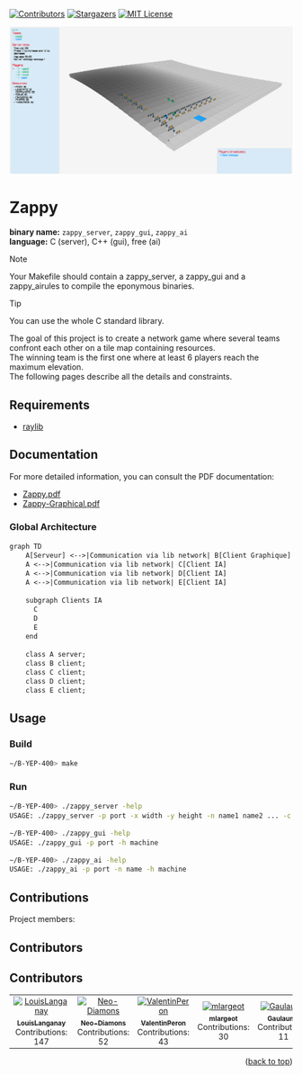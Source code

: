 <a name="readme-top"></a>

[![Contributors][contributors-shield]][contributors-url]
[![Stargazers][stars-shield]][stars-url]
[![MIT License][license-shield]][license-url]

![GameImage](Documentation/Image/Game.png)

# Zappy

<b>binary name:</b> `zappy_server`, `zappy_gui`, `zappy_ai`  
<b>language:</b> C (server), C++ (gui), free (ai)  

> [!NOTE]
> Your Makefile should contain a zappy_server, a zappy_gui and a zappy_airules to compile the eponymous binaries.

> [!TIP]
> You can use the whole C standard library.

The goal of this project is to create a network game where several teams confront each other on a tile map containing resources.  
The winning team is the first one where at least 6 players reach the maximum elevation.  
The following pages describe all the details and constraints.  

## Requirements

- [raylib](https://www.raylib.com/)

## Documentation

For more detailed information, you can consult the PDF documentation:

- [Zappy.pdf](Documentation/Zappy.pdf)
- [Zappy-Graphical.pdf](Documentation/Zappy-Graphical.pdf)

### Global Architecture

```mermaid
graph TD
    A[Serveur] <-->|Communication via lib network| B[Client Graphique]
    A <-->|Communication via lib network| C[Client IA]
    A <-->|Communication via lib network| D[Client IA]
    A <-->|Communication via lib network| E[Client IA]

    subgraph Clients IA
      C
      D
      E
    end

    class A server;
    class B client;
    class C client;
    class D client;
    class E client;
```

## Usage

### Build

```bash
∼/B-YEP-400> make
```

### Run

```bash
∼/B-YEP-400> ./zappy_server -help
USAGE: ./zappy_server -p port -x width -y height -n name1 name2 ... -c clientsNb -f freq
```

```bash
∼/B-YEP-400> ./zappy_gui -help
USAGE: ./zappy_gui -p port -h machine
```

```bash
∼/B-YEP-400> ./zappy_ai -help
USAGE: ./zappy_ai -p port -n name -h machine
```

## Contributions

Project members:
## Contributors

## Contributors

<table>
  <tr>
    <td align="center">
      <a href="https://github.com/LouisLanganay">
        <img src="https://avatars.githubusercontent.com/u/114762819?v=4" width="100px;" alt="LouisLanganay"/>
        <br/>
        <sub><b>LouisLanganay</b></sub>
      </a>
      <br/>
      Contributions: 147
    </td>
    <td align="center">
      <a href="https://github.com/Neo-Diamons">
        <img src="https://avatars.githubusercontent.com/u/114656699?v=4" width="100px;" alt="Neo-Diamons"/>
        <br/>
        <sub><b>Neo-Diamons</b></sub>
      </a>
      <br/>
      Contributions: 52
    </td>
    <td align="center">
      <a href="https://github.com/ValentinPeron">
        <img src="https://avatars.githubusercontent.com/u/71937391?v=4" width="100px;" alt="ValentinPeron"/>
        <br/>
        <sub><b>ValentinPeron</b></sub>
      </a>
      <br/>
      Contributions: 43
    </td>
    <td align="center">
      <a href="https://github.com/mlargeot">
        <img src="https://avatars.githubusercontent.com/u/114756247?v=4" width="100px;" alt="mlargeot"/>
        <br/>
        <sub><b>mlargeot</b></sub>
      </a>
      <br/>
      Contributions: 30
    </td>
    <td align="center">
      <a href="https://github.com/Gaulaume">
        <img src="https://avatars.githubusercontent.com/u/114737222?v=4" width="100px;" alt="Gaulaume"/>
        <br/>
        <sub><b>Gaulaume</b></sub>
      </a>
      <br/>
      Contributions: 11
    </td>
    <td align="center">
      <a href="https://github.com/AugustinBst">
        <img src="https://avatars.githubusercontent.com/u/114652651?v=4" width="100px;" alt="AugustinBst"/>
        <br/>
        <sub><b>AugustinBst</b></sub>
      </a>
      <br/>
      Contributions: 4
    </td>
  </tr>
</table>



<p align="right">(<a href="#readme-top">back to top</a>)</p>

[contributors-shield]: https://img.shields.io/github/contributors/LouisLanganay/Zappy.svg?style=for-the-badge
[contributors-url]: https://github.com/LouisLanganay/Zappy/graphs/contributors
[stars-shield]: https://img.shields.io/github/stars/LouisLanganay/Zappy.svg?style=for-the-badge
[stars-url]: https://github.com/LouisLanganay/Zappy/stargazers
[license-shield]: https://img.shields.io/github/license/LouisLanganay/Zappy.svg?style=for-the-badge
[license-url]: https://github.com/LouisLanganay/Zappy/blob/master/LICENSE
